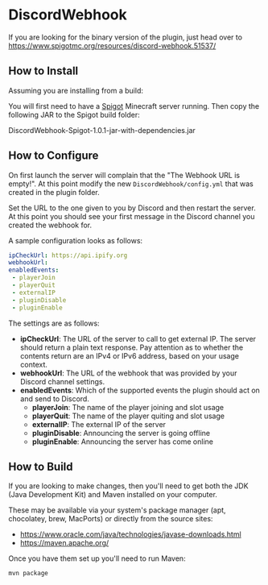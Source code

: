 # DiscordWebhook

If you are looking for the binary version of the plugin, just head over
to https://www.spigotmc.org/resources/discord-webhook.51537/


## How to Install

Assuming you are installing from a build:

You will first need to have a [Spigot](https://www.spigotmc.org/)
Minecraft server running. Then copy the following JAR to the Spigot
build folder:

DiscordWebhook-Spigot-1.0.1-jar-with-dependencies.jar

## How to Configure

On first launch the server will complain that the "The Webhook URL is empty!".
At this point modify the new `DiscordWebhook/config.yml` that was created
in the plugin folder.

Set the URL to the one given to you by Discord and then restart the server.
At this point you should see your first message in the Discord channel you
created the webhook for.

A sample configuration looks as follows:

```yaml
ipCheckUrl: https://api.ipify.org
webhookUrl:
enabledEvents:
 - playerJoin
 - playerQuit
 - externalIP
 - pluginDisable
 - pluginEnable
```

The settings are as follows:

 - **ipCheckUrl**: The URL of the server to call to get external IP. The
   server should return a plain text response. Pay attention as to whether
   the contents return are an IPv4 or IPv6 address, based on your usage
   context.
 - **webhookUrl**: The URL of the webhook that was provided by your Discord
   channel settings.
 - **enabledEvents**: Which of the supported events the plugin should act
   on and send to Discord.
   - **playerJoin**: The name of the player joining and slot usage
   - **playerQuit**: The name of the player quiting and slot usage
   - **externalIP**: The external IP of the server
   - **pluginDisable**: Announcing the server is going offline
   - **pluginEnable**: Announcing the server has come online

## How to Build

If you are looking to make changes, then you'll need to get both the JDK
(Java Development Kit) and Maven installed on your computer.

These may be available via your system's package manager (apt, chocolatey, brew, MacPorts) or directly from the source sites:

  - https://www.oracle.com/java/technologies/javase-downloads.html
  - https://maven.apache.org/

Once you have them set up you'll need to run Maven:

```
mvn package
```